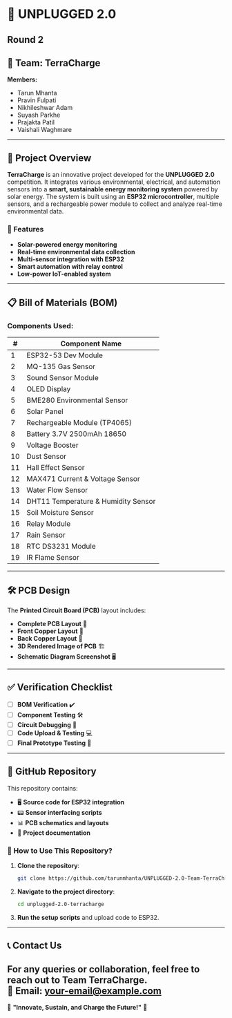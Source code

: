 # 🚀 UNPLUGGED 2.0

## Round 2

## 🔷 Team: TerraCharge
**Members:**
- Tarun Mhanta  
- Pravin Fulpati  
- Nikhileshwar Adam  
- Suyash Parkhe  
- Prajakta Patil  
- Vaishali Waghmare  

---

## 📌 Project Overview
**TerraCharge** is an innovative project developed for the **UNPLUGGED 2.0** competition. It integrates various environmental, electrical, and automation sensors into a **smart, sustainable energy monitoring system** powered by solar energy. The system is built using an **ESP32 microcontroller**, multiple sensors, and a rechargeable power module to collect and analyze real-time environmental data.

### 🌟 Features
- **Solar-powered energy monitoring**
- **Real-time environmental data collection**
- **Multi-sensor integration with ESP32**
- **Smart automation with relay control**
- **Low-power IoT-enabled system**

---

## 📋 Bill of Materials (BOM)
### Components Used:

| # | **Component Name** |
|---|--------------------|
| 1 | ESP32-53 Dev Module |
| 2 | MQ-135 Gas Sensor |
| 3 | Sound Sensor Module |
| 4 | OLED Display |
| 5 | BME280 Environmental Sensor |
| 6 | Solar Panel |
| 7 | Rechargeable Module (TP4065) |
| 8 | Battery 3.7V 2500mAh 18650 |
| 9 | Voltage Booster |
| 10 | Dust Sensor |
| 11 | Hall Effect Sensor |
| 12 | MAX471 Current & Voltage Sensor |
| 13 | Water Flow Sensor |
| 14 | DHT11 Temperature & Humidity Sensor |
| 15 | Soil Moisture Sensor |
| 16 | Relay Module |
| 17 | Rain Sensor |
| 18 | RTC DS3231 Module |
| 19 | IR Flame Sensor |

---

## 🛠️ PCB Design
The **Printed Circuit Board (PCB)** layout includes:
- **Complete PCB Layout** 🔄
- **Front Copper Layout** 🔆
- **Back Copper Layout** 🔶
- **3D Rendered Image of PCB** 🏗️
- **Schematic Diagram Screenshot** 🖥️

---

## ✅ Verification Checklist
- [ ] **BOM Verification** ✔️
- [ ] **Component Testing** 🛠️
- [ ] **Circuit Debugging** 🧐
- [ ] **Code Upload & Testing** 💻
- [ ] **Final Prototype Testing** 🚀

---

## 📂 GitHub Repository
This repository contains:
- 🖥️ **Source code for ESP32 integration**
- 📟 **Sensor interfacing scripts**
- 📊 **PCB schematics and layouts**
- 📄 **Project documentation**

### 📌 How to Use This Repository?
1. **Clone the repository**:  
   ```sh
   git clone https://github.com/tarunmhanta/UNPLUGGED-2.0-Team-TerraCharge.git
   ```
2. **Navigate to the project directory**:  
   ```sh
   cd unplugged-2.0-terracharge
   ```
3. **Run the setup scripts** and upload code to ESP32.

---

## 📞 Contact Us
For any queries or collaboration, feel free to reach out to **Team TerraCharge**.  
📧 Email: [your-email@example.com](tarunmhanta1@gmail.com)  
---

🚀 **"Innovate, Sustain, and Charge the Future!"** 🔋
